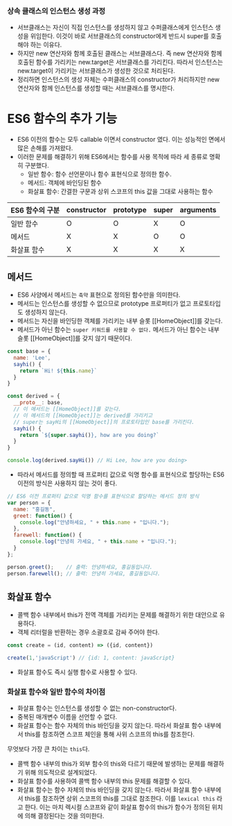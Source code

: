 ### 상속 클래스의 인스턴스 생성 과정
- 서브클래스는 자신이 직접 인스턴스를 생성하지 않고 수퍼클래스에게 인스턴스 생성을 위임한다. 이것이 바로 서브클래스의 constructor에게 반드시 super를 호출해야 하는 이유다.
- 하지만 new 연산자와 함께 호출된 클래스는 서브클래스다. 즉 new 연산자와 함께 호출된 함수를 가리키는 new.target은 서브클래스를 가리킨다. 따라서 인스턴스는 new.target이 가리키는 서브클래스가 생성한 것으로 처리된다. 
- 정리하면 인스턴스의 생성 자체는 수퍼클래스의 constructor가 처리하지만 new 연산자와 함께 인스턴스를 생성할 때는 서브클래스를 명시한다. 


# ES6 함수의 추가 기능
- ES6 이전의 함수는 모두 callable 이면서 constructor 였다. 이는 성능적인 면에서 많은 손해를 가져왔다.
- 이러한 문제를 해결하기 위해 ES6에서는 함수를 사용 목적에 따라 세 종류로 명확히 구분했다.
  - 일반 함수: 함수 선언문이나 함수 표현식으로 정의한 함수. 
  - 메서드: 객체에 바인딩된 함수
  - 화살표 함수: 간결한 구문과 상위 스코프의 this 값을 그대로 사용하는 함수

|ES6 함수의 구분|constructor|prototype|super|arguments|
|------|---|---|---|---|
|일반 함수|O|O|X|O|
|메서드|X|X|O|O|
|화살표 함수|X|X|X|X|

## 메서드
- ES6 사양에서 메서드는 `축약` 표현으로 정의된 함수만을 의미한다.
- 메서드는 인스턴스를 생성할 수 없으므로 prototype 프로퍼티가 없고 프로토타입도 생성하지 않는다.
- 메서드는 자신을 바인딩한 객체를 가리키는 내부 슬롯 [[HomeObject]]를 갖는다. 
- 메서드가 아닌 함수는 `super 키워드를 사용할 수 없다.` 메서드가 아닌 함수는 내부 슬롯 [[HomeObject]]를 갖지 않기 때문이다. 
```js
const base = {
  name: 'Lee',
  sayhi() {
    return `Hi! ${this.name}`
  }
}

const derived = {
  __proto__: base,
  // 이 메서드는 [[HomeObject]]를 갖는다.
  // 이 메서드의 [[HomeObject]]는 derived를 가리키고
  // super는 sayHi의 [[HomeObject]]의 프로토타입인 base를 가리킨다. 
  sayhi() {
    return `${super.sayhi()}, how are you doing?`
  }
}

console.log(derived.sayHi()) // Hi Lee, how are you doing>
```
- 따라서 메서드를 정의할 때 프로퍼티 값으로 익명 함수를 표현식으로 할당하는 ES6 이전의 방식은 사용하지 않는 것이 좋다. 
```js
// ES6 이전 프로퍼티 값으로 익명 함수를 표현식으로 할당하는 메서드 정의 방식
var person = {
  name: "홍길동",
  greet: function() {
    console.log("안녕하세요, " + this.name + "입니다.");
  },
  farewell: function() {
    console.log("안녕히 가세요, " + this.name + "입니다.");
  }
};

person.greet();    // 출력: 안녕하세요, 홍길동입니다.
person.farewell(); // 출력: 안녕히 가세요, 홍길동입니다.
```

## 화살표 함수
- 콜백 함수 내부에서 this가 전역 객체를 가리키는 문제를 해결하기 위한 대안으로 유용하다. 
- 객체 리터럴을 반환하는 경우 소괄호로 감싸 주어야 한다.
```js
const create = (id, content) => ({id, content})

create(1,'javaScript') // {id: 1, content: javaScript}
```
- 화살표 함수도 즉시 실행 함수로 사용할 수 있다. 

### 화살표 함수와 일반 함수의 차이점
- 화살표 함수는 인스턴스를 생성할 수 없는 non-constructor다.
- 중복된 매개변수 이름을 선언할 수 없다. 
- 화살표 함수는 함수 자체의 this 바인딩을 갖지 않는다. 따라서 화살표 함수 내부에서 this를 참조하면 스코프 체인을 통해 사위 스코프의 this를 참조한다. 

무엇보다 가장 큰 차이는 `this`다. 
- 콜백 함수 내부의 this가 외부 함수의 this와 다르기 때문에 발생하는 문제를 해결하기 위해 의도적으로 설계되었다. 
- 화살표 함수를 사용하여 콜백 함수 내부의 this 문제를 해결할 수 있다.
- 화살표 함수는 함수 자체의 this 바인딩을 갖지 않는다. 따라서 화살표 함수 내부에서 this를 참조하면 상위 스코프의 this를 그대로 참조한다. 이를 `lexical this` 라고 한다. 이는 마치 렉시컬 스코프와 같이 화살표 함수의 this가 함수가 정의된 위치에 의해 결정된다는 것을 의미한다.
